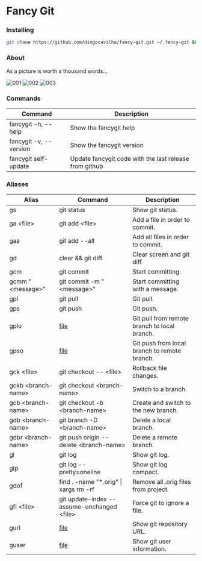 # Fancy Git

### Installing
```sh
git clone https://github.com/diogocavilha/fancy-git.git ~/.fancy-git && echo ". ~/.fancy-git/main.sh" >> ~/.bashrc && . ~/.bashrc
```

### About

As a picture is worth a thousand words...

![001](https://github.com/diogocavilha/fancy-git/blob/master/screenshots/001.png)
![002](https://github.com/diogocavilha/fancy-git/blob/master/screenshots/002.png)
![003](https://github.com/diogocavilha/fancy-git/blob/master/screenshots/003.png)

### Commands

| Command                 | Description                                               |
| ------------------      | --------------------------------------------------------- |
| fancygit -h, --help     | Show the fancygit help                                    |
| fancygit -v, --version  | Show the fancygit version                                 |
| fancygit self-update    | Update fancygit code with the last release from github    |

### Aliases

| Alias                | Command                                            | Description
| -------------------- | ---------------------------------------------------|---------------------------------------------------
| gs                   | git status                                         | Show git status.
| ga \<file\>          | git add \<file\>                                   | Add a file in order to commit.
| gaa                  | git add --all                                      | Add all files in order to commit.
| gd                   | clear && git diff                                  | Clear screen and git diff
| gcm                  | git commit                                         | Start committing.
| gcmm "\<message\>"   | git commit -m "\<message\>"                        | Start committing with a message.
| gpl                  | git pull                                           | Git pull.
| gps                  | git push                                           | Git push.
| gplo                 | [file](https://github.com/diogocavilha/fancy-git/blob/master/alias_functions/gplo.sh)                                       | Git pull from remote branch to local branch.
| gpso                 | [file](https://github.com/diogocavilha/fancy-git/blob/master/alias_functions/gpso.sh)                                       | Git push from local branch to remote branch.
| gck \<file\>         | git checkout -- \<file\>                           | Rollback file changes.
| gckb \<branch-name\> | git checkout \<branch-name\>                       | Switch to a branch.
| gcb \<branch-name\>  | git checkout -b \<branch-name\>                    | Create and switch to the new branch.
| gdb \<branch-name\>  | git branch -D \<branch-name\>                      | Delete a local branch.
| gdbr \<branch-name\> | git push origin --delete \<branch-name\>           | Delete a remote branch.
| gl                   | git log                                            | Show git log.
| glp                  | git log --pretty=oneline                           | Show git log compact.
| gdof                 | find . -name "*.orig" \| xargs rm -rf              | Remove all .orig files from project.
| gfi \<file\>         | git update-index --assume-unchanged \<file\>       | Force git to ignore a file.
| gurl                 | [file](https://github.com/diogocavilha/fancy-git/blob/master/alias_functions/gurl.sh)                                       | Show git repository URL.
| guser                | [file](https://github.com/diogocavilha/fancy-git/blob/master/alias_functions/guser.sh)                                       | Show git user information.
